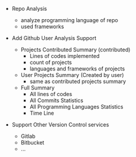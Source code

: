 - Repo Analysis
  - analyze programming language of repo
  - used frameworks

- Add Github User Analysis Support
  - Projects Contributed Summary (contributed)
    - Lines of codes implemented
    - count of projects
    - languages and frameworks of projects
  - User Projects Summary (Created by user)
    - same as contributed projects summary
  - Full Summary
    - All lines of codes
    - All Commits Statistics
    - All Programming Languages Statistics
    - Time Line

- Support Other Version Control services
  - Gitlab
  - Bitbucket
  - ...

